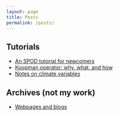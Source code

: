 ```yaml
---
layout: page
title: Posts
permalink: /posts/
---
```

## Tutorials
- [An SPOD tutorial for newcomers](spod)
- [Koopman operator: why, what, and how](koopman)
- [Notes on climate variables](climate_variables)

## Archives (not my work)
- [Webpages and blogs](blog_archive)
